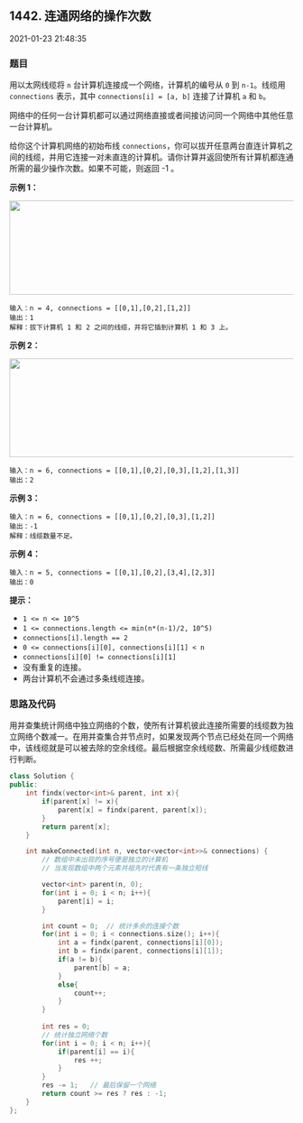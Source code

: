 ## 1442. 连通网络的操作次数

2021-01-23 21:48:35

### 题目

用以太网线缆将 ``n`` 台计算机连接成一个网络，计算机的编号从 ``0`` 到 ``n-1``。线缆用 ``connections`` 表示，其中 ``connections[i] = [a, b]`` 连接了计算机 ``a`` 和 ``b``。

网络中的任何一台计算机都可以通过网络直接或者间接访问同一个网络中其他任意一台计算机。

给你这个计算机网络的初始布线 ``connections``，你可以拔开任意两台直连计算机之间的线缆，并用它连接一对未直连的计算机。请你计算并返回使所有计算机都连通所需的最少操作次数。如果不可能，则返回 -1 。 

 

**示例 1：**

**<img alt="" src="https://assets.leetcode-cn.com/aliyun-lc-upload/uploads/2020/01/11/sample_1_1677.png" style="height: 167px; width: 570px;">**

```
输入：n = 4, connections = [[0,1],[0,2],[1,2]]
输出：1
解释：拔下计算机 1 和 2 之间的线缆，并将它插到计算机 1 和 3 上。
```

**示例 2：**

**<img alt="" src="https://assets.leetcode-cn.com/aliyun-lc-upload/uploads/2020/01/11/sample_2_1677.png" style="height: 175px; width: 660px;">**

```
输入：n = 6, connections = [[0,1],[0,2],[0,3],[1,2],[1,3]]
输出：2
```

**示例 3：**

```
输入：n = 6, connections = [[0,1],[0,2],[0,3],[1,2]]
输出：-1
解释：线缆数量不足。
```

**示例 4：**

```
输入：n = 5, connections = [[0,1],[0,2],[3,4],[2,3]]
输出：0
```

 

**提示：**


- ``1 <= n <= 10^5``
- ``1 <= connections.length <= min(n*(n-1)/2, 10^5)``
- ``connections[i].length == 2``
- ``0 <= connections[i][0], connections[i][1] < n``
- ``connections[i][0] != connections[i][1]``
- 没有重复的连接。
- 两台计算机不会通过多条线缆连接。



### 思路及代码

用并查集统计网络中独立网络的个数，使所有计算机彼此连接所需要的线缆数为独立网络个数减一。在用并查集合并节点时，如果发现两个节点已经处在同一个网络中，该线缆就是可以被去除的空余线缆。最后根据空余线缆数、所需最少线缆数进行判断。

```cpp
class Solution {
public:
    int findx(vector<int>& parent, int x){
        if(parent[x] != x){
            parent[x] = findx(parent, parent[x]);
        }
        return parent[x];
    }

    int makeConnected(int n, vector<vector<int>>& connections) {
        // 数组中未出现的序号便是独立的计算机
        // 当发现数组中两个元素共祖先时代表有一条独立短线

        vector<int> parent(n, 0);
        for(int i = 0; i < n; i++){
            parent[i] = i;
        }

        int count = 0;  // 统计多余的连接个数
        for(int i = 0; i < connections.size(); i++){
            int a = findx(parent, connections[i][0]);
            int b = findx(parent, connections[i][1]);
            if(a != b){
                parent[b] = a;
            }
            else{
                count++;
            }
        }
        
        int res = 0;
        // 统计独立网络个数
        for(int i = 0; i < n; i++){
            if(parent[i] == i){
                res ++;
            }
        }
        res -= 1;   // 最后保留一个网络
        return count >= res ? res : -1;
    }
};
```